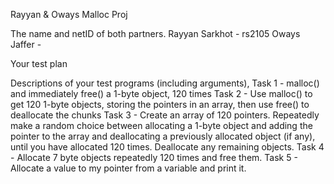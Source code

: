 Rayyan & Oways Malloc Proj

The name and netID of both partners.
    Rayyan Sarkhot - rs2105
    Oways Jaffer - 

Your test plan

Descriptions of your test programs (including arguments), 
        Task 1 - malloc() and immediately free() a 1-byte object, 120 times
        Task 2 - Use malloc() to get 120 1-byte objects, storing the pointers
            in an array, then use free() to deallocate the chunks
        Task 3 - Create an array of 120 pointers. Repeatedly make a random choice between allocating a 1-byte
            object and adding the pointer to the array and deallocating a previously allocated object (if
            any), until you have allocated 120 times. Deallocate any remaining objects.
        Task 4 - Allocate 7 byte objects repeatedly 120 times and free them.
        Task 5 - Allocate a value to my pointer from a variable and print it.